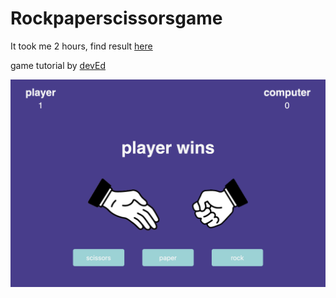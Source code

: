 # Rockpaperscissorsgame

It took me 2 hours, find result [here](https://bennami.github.io/Rockpaperscissorsgame/)

game tutorial by [devEd](https://www.youtube.com/watch?v=qWPtKtYEsN4) 

![preview](https://raw.githubusercontent.com/bennami/Rockpaperscissorsgame/master/assets/img/preview.png)


